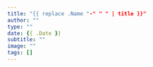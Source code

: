 ```yaml
---
title: "{{ replace .Name "-" " " | title }}"
author: ""
type: ""
date: {{ .Date }}
subtitle: ""
image: ""
tags: []
---
```



